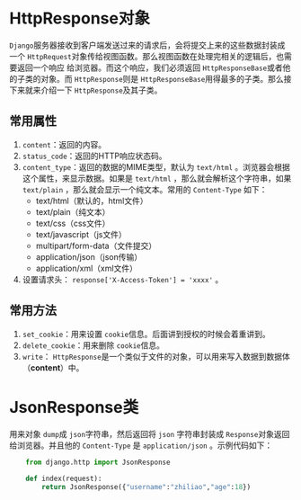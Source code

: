 # HttpResponse对象

`Django`服务器接收到客户端发送过来的请求后，会将提交上来的这些数据封装成一个 `HttpRequest`对象传给视图函数。那么视图函数在处理完相关的逻辑后，也需要返回一个响应
给浏览器。而这个响应，我们必须返回 `HttpResponseBase`或者他的子类的对象。而 `HttpResponse`则是 `HttpResponseBase`用得最多的子类。那么接下来就来介绍一下 `HttpResponse`及其子类。

## 常用属性

1. `content`：返回的内容。
2. `status_code`：返回的HTTP响应状态码。
3. `content_type`：返回的数据的MIME类型，默认为 `text/html` 。浏览器会根据这个属性，来显示数据。如果是 `text/html` ，那么就会解析这个字符串，如果`text/plain` ，那么就会显示一个纯文本。常用的 `Content-Type` 如下：
    + text/html（默认的，html文件）
    + text/plain（纯文本）
    + text/css（css文件）
    + text/javascript（js文件）
    + multipart/form-data（文件提交）
    + application/json（json传输）
    + application/xml（xml文件）
4. 设置请求头： `response['X-Access-Token'] = 'xxxx'` 。

## 常用方法

1. `set_cookie`：用来设置 `cookie`信息。后面讲到授权的时候会着重讲到。
2. `delete_cookie`：用来删除 `cookie`信息。
3. `write`： `HttpResponse`是一个类似于文件的对象，可以用来写入数据到数据体（**content**）中。


# JsonResponse类

用来对象 `dump`成 `json`字符串，然后返回将 `json` 字符串封装成 `Response`对象返回给浏览器。并且他的 `Content-Type` 是 `application/json` 。示例代码如下：
```python
    from django.http import JsonResponse
    
    def index(request):
        return JsonResponse({"username":"zhiliao","age":18})
```